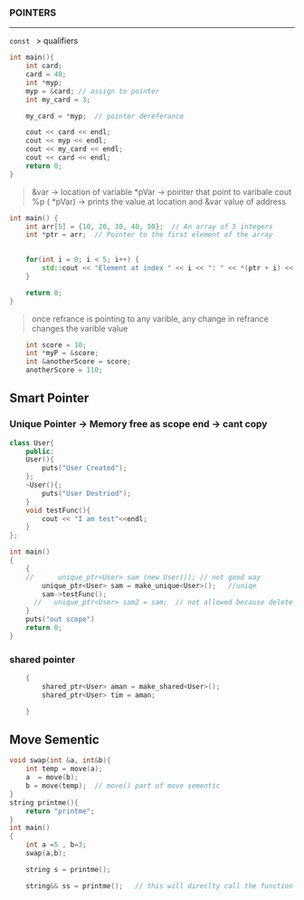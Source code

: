 ### POINTERS 
<hr>

` const  ` > qualifiers 

``` cpp
int main(){
    int card;
    card = 40;
    int *myp;
    myp = &card; // assign to pointer 
    int my_card = 3; 

    my_card = *myp;  // pointer dereferance 

    cout << card << endl;
    cout << myp << endl;
    cout << my_card << endl;
    cout << card << endl;
    return 0;
}   
```

> &var -> location of variable 
> *pVar -> pointer that point to varibale 
> cout %p ( *pVar) -> prints the value at location and &var value of address 


``` cpp
int main() {
    int arr[5] = {10, 20, 30, 40, 50};  // An array of 5 integers
    int *ptr = arr;  // Pointer to the first element of the array

   
    for(int i = 0; i < 5; i++) {
        std::cout << "Element at index " << i << ": " << *(ptr + i) << std::endl;
    }

    return 0;
}
```

> once refrance is pointing to any varible, any change in refrance changes the varible value 

``` cpp
    int score = 10;
    int *myP = &score;
    int &anotherScore = score;
    anotherScore = 110;
```


## Smart Pointer 

### Unique Pointer -> Memory free as scope end -> cant copy 

```cpp
class User{
    public:
    User(){
        puts("User Created");
    };
    ~User(){;
        puts("User Destriod");
    }
    void testFunc(){
        cout << "I am test"<<endl;
    }
};

int main()
{   
    {
    //      unique_ptr<User> sam (new User()); // not good way 
        unique_ptr<User> sam = make_unique<User>();   //uniqe 
        sam->testFunc();
      //   unique_ptr<User> sam2 = sam;  // not allowed because delete keyword is called before!         
    }
    puts("out scope")
    return 0;
}
```

### shared pointer 

```cpp
    {
        shared_ptr<User> aman = make_shared<User>();
        shared_ptr<User> tim = aman;

    }
```    

## Move Sementic 
```cpp
void swap(int &a, int&b){
    int temp = move(a);
    a  = move(b);
    b = move(temp);  // move() part of move sementic
}
string printme(){
    return "printme";
}
int main()
{   
    int a =5 , b=3;
    swap(a,b);

    string s = printme();

    string&& ss = printme();   // this will direclty call the function without copying the ref to printme directly goes to fn
```    
    